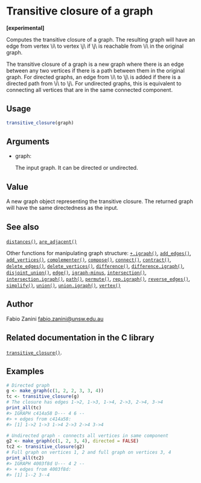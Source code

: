 # Transitive closure of a graph

**\[experimental\]**

Computes the transitive closure of a graph. The resulting graph will
have an edge from vertex \\i\\ to vertex \\j\\ if \\j\\ is reachable
from \\i\\ in the original graph.

The transitive closure of a graph is a new graph where there is an edge
between any two vertices if there is a path between them in the original
graph. For directed graphs, an edge from \\i\\ to \\j\\ is added if
there is a directed path from \\i\\ to \\j\\. For undirected graphs,
this is equivalent to connecting all vertices that are in the same
connected component.

## Usage

``` r
transitive_closure(graph)
```

## Arguments

- graph:

  The input graph. It can be directed or undirected.

## Value

A new graph object representing the transitive closure. The returned
graph will have the same directedness as the input.

## See also

[`distances()`](https://r.igraph.org/reference/distances.md),
[`are_adjacent()`](https://r.igraph.org/reference/are_adjacent.md)

Other functions for manipulating graph structure:
[`+.igraph()`](https://r.igraph.org/reference/plus-.igraph.md),
[`add_edges()`](https://r.igraph.org/reference/add_edges.md),
[`add_vertices()`](https://r.igraph.org/reference/add_vertices.md),
[`complementer()`](https://r.igraph.org/reference/complementer.md),
[`compose()`](https://r.igraph.org/reference/compose.md),
[`connect()`](https://r.igraph.org/reference/ego.md),
[`contract()`](https://r.igraph.org/reference/contract.md),
[`delete_edges()`](https://r.igraph.org/reference/delete_edges.md),
[`delete_vertices()`](https://r.igraph.org/reference/delete_vertices.md),
[`difference()`](https://r.igraph.org/reference/difference.md),
[`difference.igraph()`](https://r.igraph.org/reference/difference.igraph.md),
[`disjoint_union()`](https://r.igraph.org/reference/disjoint_union.md),
[`edge()`](https://r.igraph.org/reference/edge.md),
[`igraph-minus`](https://r.igraph.org/reference/igraph-minus.md),
[`intersection()`](https://r.igraph.org/reference/intersection.md),
[`intersection.igraph()`](https://r.igraph.org/reference/intersection.igraph.md),
[`path()`](https://r.igraph.org/reference/path.md),
[`permute()`](https://r.igraph.org/reference/permute.md),
[`rep.igraph()`](https://r.igraph.org/reference/rep.igraph.md),
[`reverse_edges()`](https://r.igraph.org/reference/reverse_edges.md),
[`simplify()`](https://r.igraph.org/reference/simplify.md),
[`union()`](https://r.igraph.org/reference/union.md),
[`union.igraph()`](https://r.igraph.org/reference/union.igraph.md),
[`vertex()`](https://r.igraph.org/reference/vertex.md)

## Author

Fabio Zanini <fabio.zanini@unsw.edu.au>

## Related documentation in the C library

[`transitive_closure()`](https://igraph.org/c/html/latest/igraph-Structural.html#igraph_transitive_closure).

## Examples

``` r
# Directed graph
g <- make_graph(c(1, 2, 2, 3, 3, 4))
tc <- transitive_closure(g)
# The closure has edges 1->2, 1->3, 1->4, 2->3, 2->4, 3->4
print_all(tc)
#> IGRAPH c414a58 D--- 4 6 -- 
#> + edges from c414a58:
#> [1] 1->2 1->3 1->4 2->3 2->4 3->4

# Undirected graph - connects all vertices in same component
g2 <- make_graph(c(1, 2, 3, 4), directed = FALSE)
tc2 <- transitive_closure(g2)
# Full graph on vertices 1, 2 and full graph on vertices 3, 4
print_all(tc2)
#> IGRAPH 4003f8d U--- 4 2 -- 
#> + edges from 4003f8d:
#> [1] 1--2 3--4
```
